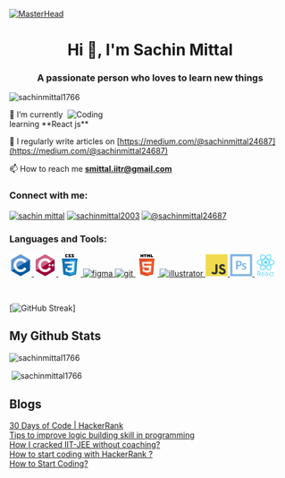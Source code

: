 [![MasterHead](https://media-exp1.licdn.com/dms/image/C4E16AQHgdbDWDKsYfQ/profile-displaybackgroundimage-shrink_350_1400/0/1628257092045?e=1635379200&v=beta&t=4mxQSEppLzl24K0pZwYElJsj8ltubNS5VB3jRQqSUy0)](https://github.com/SachinMittal1766)

<h1 align="center">Hi 👋, I'm Sachin Mittal</h1>
<h3 align="center">A passionate person who loves to learn new things</h3>

<p align="left"> <img src="https://komarev.com/ghpvc/?username=sachinmittal1766&label=Profile%20views&color=0e75b6&style=flat" alt="sachinmittal1766" /> </p>
<img align="right" alt="Coding" width="400" src="https://cdn.dribbble.com/users/2428268/screenshots/14157596/media/8915b8e967eb6c43b9695f3b03803430.gif">
 🌱 I’m currently learning **React js**

 📝 I regularly write articles on [https://medium.com/@sachinmittal24687](https://medium.com/@sachinmittal24687)

 📫 How to reach me **smittal.iitr@gmail.com**

<h3 align="left">Connect with me:</h3>
<p align="left">
<a href="https://linkedin.com/in/sachin mittal" target="blank"><img align="center" src="https://cdn.jsdelivr.net/npm/simple-icons@3.0.1/icons/linkedin.svg" alt="sachin mittal" height="30" width="40" /></a>
<a href="https://instagram.com/sachinmittal2003" target="blank"><img align="center" src="https://cdn.jsdelivr.net/npm/simple-icons@3.0.1/icons/instagram.svg" alt="sachinmittal2003" height="30" width="40" /></a>
<a href="https://medium.com/@sachinmittal24687" target="blank"><img align="center" src="https://cdn.jsdelivr.net/npm/simple-icons@3.0.1/icons/medium.svg" alt="@sachinmittal24687" height="30" width="40" /></a>
</p>

<h3 align="left">Languages and Tools:</h3>
<p align="left"> <a href="https://www.cprogramming.com/" target="_blank"> <img src="https://raw.githubusercontent.com/devicons/devicon/master/icons/c/c-original.svg" alt="c" width="40" height="40"/> </a> <a href="https://www.w3schools.com/cpp/" target="_blank"> <img src="https://raw.githubusercontent.com/devicons/devicon/master/icons/cplusplus/cplusplus-original.svg" alt="cplusplus" width="40" height="40"/> </a> <a href="https://www.w3schools.com/css/" target="_blank"> <img src="https://raw.githubusercontent.com/devicons/devicon/master/icons/css3/css3-original-wordmark.svg" alt="css3" width="40" height="40"/> </a> <a href="https://www.figma.com/" target="_blank"> <img src="https://www.vectorlogo.zone/logos/figma/figma-icon.svg" alt="figma" width="40" height="40"/> </a> <a href="https://git-scm.com/" target="_blank"> <img src="https://www.vectorlogo.zone/logos/git-scm/git-scm-icon.svg" alt="git" width="40" height="40"/> </a> <a href="https://www.w3.org/html/" target="_blank"> <img src="https://raw.githubusercontent.com/devicons/devicon/master/icons/html5/html5-original-wordmark.svg" alt="html5" width="40" height="40"/> </a> <a href="https://www.adobe.com/in/products/illustrator.html" target="_blank"> <img src="https://www.vectorlogo.zone/logos/adobe_illustrator/adobe_illustrator-icon.svg" alt="illustrator" width="40" height="40"/> </a> <a href="https://developer.mozilla.org/en-US/docs/Web/JavaScript" target="_blank"> <img src="https://raw.githubusercontent.com/devicons/devicon/master/icons/javascript/javascript-original.svg" alt="javascript" width="40" height="40"/> </a> <a href="https://www.photoshop.com/en" target="_blank"> <img src="https://raw.githubusercontent.com/devicons/devicon/master/icons/photoshop/photoshop-line.svg" alt="photoshop" width="40" height="40"/> </a> <a href="https://reactjs.org/" target="_blank"> <img src="https://raw.githubusercontent.com/devicons/devicon/master/icons/react/react-original-wordmark.svg" alt="react" width="40" height="40"/> </a> </p>
<br>

[![GitHub Streak](https://github-readme-streak-stats.herokuapp.com/?user=SachinMittal1766&theme=dark&currStreakNum=2FD3EB&fire=pink&sideLabels=F00&align=centre)]


<h2> My Github Stats</h2>
<p><img align="left" src="https://github-readme-stats.vercel.app/api/top-langs?username=sachinmittal1766&show_icons=true&locale=en&layout=compact" alt="sachinmittal1766" /></p>
<br>
<p>&nbsp;<img align="center" src="https://github-readme-stats.vercel.app/api?username=sachinmittal1766&show_icons=true&locale=en" alt="sachinmittal1766" /></p>

<h2>Blogs</h2>

<a href="https://medium.com/@sachinmittal24687/30-days-of-code-hackerrank-216f2b576ce5">30 Days of Code | HackerRank</a>
<br>
<a href="https://medium.com/@sachinmittal24687/tips-to-improve-logic-building-skill-in-programming-9384f7f1fead">Tips to improve logic building skill in programming</a>
<br>
<a href="https://medium.com/@sachinmittal24687/how-i-cracked-iit-jee-without-coaching-9abf6dbbc9bc">How I cracked IIT-JEE without coaching? </a>
<br>
<a href="https://medium.com/@sachinmittal24687/how-to-start-coding-with-hackerrank-f9673f6fccbd">How to start coding with HackerRank ?</a>
<br>
<a href="https://medium.com/@sachinmittal24687/how-to-start-coding-fcc028757e6a">How to Start Coding?</a>


